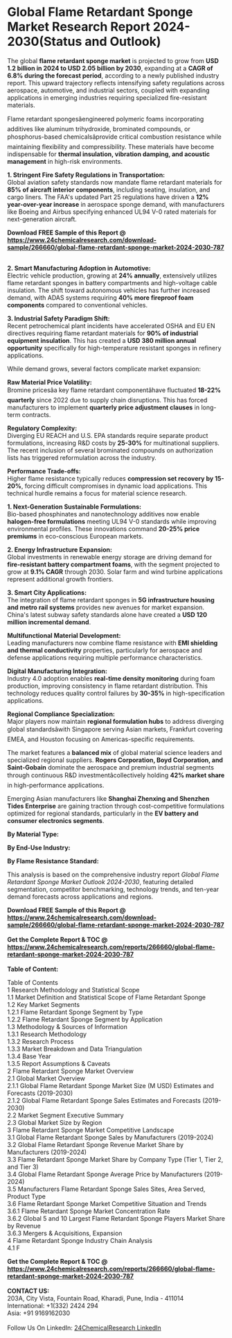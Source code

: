 <h1>Global Flame Retardant Sponge Market Research Report 2024-2030(Status and Outlook)</h1><p>The global <strong>flame retardant sponge market</strong> is projected to grow from <strong>USD 1.2 billion in 2024 to USD 2.05 billion by 2030</strong>, expanding at a <strong>CAGR of 6.8% during the forecast period</strong>, according to a newly published industry report. This upward trajectory reflects intensifying safety regulations across aerospace, automotive, and industrial sectors, coupled with expanding applications in emerging industries requiring specialized fire-resistant materials.</p><p>Flame retardant spongesâengineered polymeric foams incorporating additives like aluminum trihydroxide, brominated compounds, or phosphorus-based chemicalsâprovide critical combustion resistance while maintaining flexibility and compressibility. These materials have become indispensable for <strong>thermal insulation, vibration damping, and acoustic management</strong> in high-risk environments.</p><p><strong>1. Stringent Fire Safety Regulations in Transportation:</strong><br>
Global aviation safety standards now mandate flame retardant materials for <strong>85% of aircraft interior components</strong>, including seating, insulation, and cargo liners. The FAA's updated Part 25 regulations have driven a <strong>12% year-over-year increase</strong> in aerospace sponge demand, with manufacturers like Boeing and Airbus specifying enhanced UL94 V-0 rated materials for next-generation aircraft.</p><div><b>Download FREE Sample of this Report @ 
            <a href="https://www.24chemicalresearch.com/download-sample/266660/global-flame-retardant-sponge-market-2024-2030-787">
            https://www.24chemicalresearch.com/download-sample/266660/global-flame-retardant-sponge-market-2024-2030-787</a></b></div><br><p><strong>2. Smart Manufacturing Adoption in Automotive:</strong><br>
Electric vehicle production, growing at <strong>24% annually</strong>, extensively utilizes flame retardant sponges in battery compartments and high-voltage cable insulation. The shift toward autonomous vehicles has further increased demand, with ADAS systems requiring <strong>40% more fireproof foam components</strong> compared to conventional vehicles.</p><p><strong>3. Industrial Safety Paradigm Shift:</strong><br>
Recent petrochemical plant incidents have accelerated OSHA and EU EN directives requiring flame retardant materials for <strong>90% of industrial equipment insulation</strong>. This has created a <strong>USD 380 million annual opportunity</strong> specifically for high-temperature resistant sponges in refinery applications.</p><p>While demand grows, several factors complicate market expansion:</p><p><strong>Raw Material Price Volatility:</strong><br>
	Bromine pricesâa key flame retardant componentâhave fluctuated <strong>18-22% quarterly</strong> since 2022 due to supply chain disruptions. This has forced manufacturers to implement <strong>quarterly price adjustment clauses</strong> in long-term contracts.</p><p><strong>Regulatory Complexity:</strong><br>
	Diverging EU REACH and U.S. EPA standards require separate product formulations, increasing R&amp;D costs by <strong>25-30%</strong> for multinational suppliers. The recent inclusion of several brominated compounds on authorization lists has triggered reformulation across the industry.</p><p><strong>Performance Trade-offs:</strong><br>
	Higher flame resistance typically reduces <strong>compression set recovery by 15-20%</strong>, forcing difficult compromises in dynamic load applications. This technical hurdle remains a focus for material science research.</p><p><strong>1. Next-Generation Sustainable Formulations:</strong><br>
Bio-based phosphinates and nanotechnology additives now enable <strong>halogen-free formulations</strong> meeting UL94 V-0 standards while improving environmental profiles. These innovations command <strong>20-25% price premiums</strong> in eco-conscious European markets.</p><p><strong>2. Energy Infrastructure Expansion:</strong><br>
Global investments in renewable energy storage are driving demand for <strong>fire-resistant battery compartment foams</strong>, with the segment projected to grow at <strong>9.1% CAGR</strong> through 2030. Solar farm and wind turbine applications represent additional growth frontiers.</p><p><strong>3. Smart City Applications:</strong><br>
The integration of flame retardant sponges in <strong>5G infrastructure housing and metro rail systems</strong> provides new avenues for market expansion. China's latest subway safety standards alone have created a <strong>USD 120 million incremental demand</strong>.</p><p><strong>Multifunctional Material Development:</strong><br>
	Leading manufacturers now combine flame resistance with <strong>EMI shielding and thermal conductivity</strong> properties, particularly for aerospace and defense applications requiring multiple performance characteristics.</p><p><strong>Digital Manufacturing Integration:</strong><br>
	Industry 4.0 adoption enables <strong>real-time density monitoring</strong> during foam production, improving consistency in flame retardant distribution. This technology reduces quality control failures by <strong>30-35%</strong> in high-specification applications.</p><p><strong>Regional Compliance Specialization:</strong><br>
	Major players now maintain <strong>regional formulation hubs</strong> to address diverging global standardsâwith Singapore serving Asian markets, Frankfurt covering EMEA, and Houston focusing on Americas-specific requirements.</p><p>The market features a <strong>balanced mix</strong> of global material science leaders and specialized regional suppliers. <strong>Rogers Corporation, Boyd Corporation, and Saint-Gobain</strong> dominate the aerospace and premium industrial segments through continuous R&amp;D investmentâcollectively holding <strong>42% market share</strong> in high-performance applications.</p><p>Emerging Asian manufacturers like <strong>Shanghai Zhenxing and Shenzhen Tides Enterprise</strong> are gaining traction through cost-competitive formulations optimized for regional standards, particularly in the <strong>EV battery and consumer electronics segments</strong>.</p><p><strong>By Material Type:</strong></p><p><strong>By End-Use Industry:</strong></p><p><strong>By Flame Resistance Standard:</strong></p><p>This analysis is based on the comprehensive industry report <em>Global Flame Retardant Sponge Market Outlook 2024-2030</em>, featuring detailed segmentation, competitor benchmarking, technology trends, and ten-year demand forecasts across applications and regions.</p><div><b>Download FREE Sample of this Report @ 
            <a href="https://www.24chemicalresearch.com/download-sample/266660/global-flame-retardant-sponge-market-2024-2030-787">
            https://www.24chemicalresearch.com/download-sample/266660/global-flame-retardant-sponge-market-2024-2030-787</a></b></div><br><div><b>Get the Complete Report & TOC @ 
            <a href="https://www.24chemicalresearch.com/reports/266660/global-flame-retardant-sponge-market-2024-2030-787">
            https://www.24chemicalresearch.com/reports/266660/global-flame-retardant-sponge-market-2024-2030-787</a></b></div><br>
            <b>Table of Content:</b><p>Table of Contents<br />
1 Research Methodology and Statistical Scope<br />
1.1 Market Definition and Statistical Scope of Flame Retardant Sponge<br />
1.2 Key Market Segments<br />
1.2.1 Flame Retardant Sponge Segment by Type<br />
1.2.2 Flame Retardant Sponge Segment by Application<br />
1.3 Methodology & Sources of Information<br />
1.3.1 Research Methodology<br />
1.3.2 Research Process<br />
1.3.3 Market Breakdown and Data Triangulation<br />
1.3.4 Base Year<br />
1.3.5 Report Assumptions & Caveats<br />
2 Flame Retardant Sponge Market Overview<br />
2.1 Global Market Overview<br />
2.1.1 Global Flame Retardant Sponge Market Size (M USD) Estimates and Forecasts (2019-2030)<br />
2.1.2 Global Flame Retardant Sponge Sales Estimates and Forecasts (2019-2030)<br />
2.2 Market Segment Executive Summary<br />
2.3 Global Market Size by Region<br />
3 Flame Retardant Sponge Market Competitive Landscape<br />
3.1 Global Flame Retardant Sponge Sales by Manufacturers (2019-2024)<br />
3.2 Global Flame Retardant Sponge Revenue Market Share by Manufacturers (2019-2024)<br />
3.3 Flame Retardant Sponge Market Share by Company Type (Tier 1, Tier 2, and Tier 3)<br />
3.4 Global Flame Retardant Sponge Average Price by Manufacturers (2019-2024)<br />
3.5 Manufacturers Flame Retardant Sponge Sales Sites, Area Served, Product Type<br />
3.6 Flame Retardant Sponge Market Competitive Situation and Trends<br />
3.6.1 Flame Retardant Sponge Market Concentration Rate<br />
3.6.2 Global 5 and 10 Largest Flame Retardant Sponge Players Market Share by Revenue<br />
3.6.3 Mergers & Acquisitions, Expansion<br />
4 Flame Retardant Sponge Industry Chain Analysis<br />
4.1 F</p><div><b>Get the Complete Report & TOC @ 
            <a href="https://www.24chemicalresearch.com/reports/266660/global-flame-retardant-sponge-market-2024-2030-787">
            https://www.24chemicalresearch.com/reports/266660/global-flame-retardant-sponge-market-2024-2030-787</a></b></div><br><b>CONTACT US:</b><br>
            203A, City Vista, Fountain Road, Kharadi, Pune, India - 411014<br>
            International: +1(332) 2424 294<br>
            Asia: +91 9169162030 <br><br>
            Follow Us On LinkedIn: <a href="https://www.linkedin.com/company/24chemicalresearch/">24ChemicalResearch LinkedIn</a>
